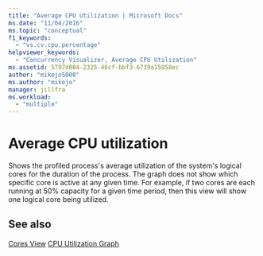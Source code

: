 ```yaml
---
title: "Average CPU Utilization | Microsoft Docs"
ms.date: "11/04/2016"
ms.topic: "conceptual"
f1_keywords:
  - "vs.cv.cpu.percentage"
helpviewer_keywords:
  - "Concurrency Visualizer, Average CPU Utilization"
ms.assetid: 5797d004-2325-46cf-bbf3-6739a15958ec
author: "mikejo5000"
ms.author: "mikejo"
manager: jillfra
ms.workload:
  - "multiple"
---
```

# Average CPU utilization
Shows the profiled process's average utilization of the system's logical cores for the duration of the process. The graph does not show which specific core is active at any given time. For example, if two cores are each running at 50% capacity for a given time period, then this view will show one logical core being utilized.

## See also
 [Cores View](../profiling/cores-view.md)
 [CPU Utilization Graph](../profiling/cpu-utilization-graph.md)
